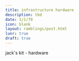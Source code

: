 ```yaml
---
title: infrastructure hardware
description: tbd
date: 1/1/70
icon: blank
layout: ramblings/post.html
lunr: true
draft: true
---
```

jack's kit - hardware
